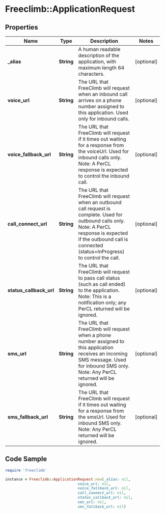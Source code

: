 # Freeclimb::ApplicationRequest

## Properties

Name | Type | Description | Notes
------------ | ------------- | ------------- | -------------
**_alias** | **String** | A human readable description of the application, with maximum length 64 characters. | [optional] 
**voice_url** | **String** | The URL that FreeClimb will request when an inbound call arrives on a phone number assigned to this application. Used only for inbound calls. | [optional] 
**voice_fallback_url** | **String** | The URL that FreeClimb will request if it times out waiting for a response from the voiceUrl. Used for inbound calls only. Note: A PerCL response is expected to control the inbound call. | [optional] 
**call_connect_url** | **String** | The URL that FreeClimb will request when an outbound call request is complete. Used for outbound calls only.  Note: A PerCL response is expected if the outbound call is connected (status&#x3D;InProgress) to control the call. | [optional] 
**status_callback_url** | **String** | The URL that FreeClimb will request to pass call status (such as call ended) to the application.  Note: This is a notification only; any PerCL returned will be ignored. | [optional] 
**sms_url** | **String** | The URL that FreeClimb will request when a phone number assigned to this application receives an incoming SMS message. Used for inbound SMS only.  Note: Any PerCL returned will be ignored. | [optional] 
**sms_fallback_url** | **String** | The URL that FreeClimb will request if it times out waiting for a response from the smsUrl. Used for inbound SMS only.  Note: Any PerCL returned will be ignored. | [optional] 

## Code Sample

```ruby
require 'freeclimb'

instance = Freeclimb::ApplicationRequest.new(_alias: nil,
                                 voice_url: nil,
                                 voice_fallback_url: nil,
                                 call_connect_url: nil,
                                 status_callback_url: nil,
                                 sms_url: nil,
                                 sms_fallback_url: nil)
```


